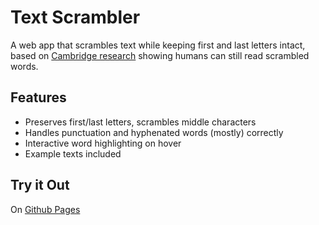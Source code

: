 # Text Scrambler

A web app that scrambles text while keeping first and last letters intact, based on [Cambridge research](https://www.mrc-cbu.cam.ac.uk/people/matt.davis/cmabridge/) showing humans can still read scrambled words.

## Features

- Preserves first/last letters, scrambles middle characters
- Handles punctuation and hyphenated words (mostly) correctly  
- Interactive word highlighting on hover
- Example texts included

## Try it Out

On [Github Pages](https://joshuamoelans.github.io/scrambler/)
